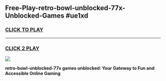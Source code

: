 
## Free-Play-retro-bowl-unblocked-77x-Unblocked-Games #ue1xd
<h3>
<a href="https://news.freeplayer.one?title=retro-bowl-unblocked-77x&ref=8M">CLICK TO PLAY</a></h3>
<hr>

<h3>
<a href="https://news.freeplayer.one?title=retro-bowl-unblocked-77x&ref=8M">CLICK 2 PLAY</a>
  
</h3>

<a href="https://news.freeplayer.one?title=retro-bowl-unblocked-77x&ref=8M"><img src="https://clearcache.store/games.png"></a>


**retro-bowl-unblocked-77x games unblocked: Your Gateway to Fun and Accessible Online Gaming**
